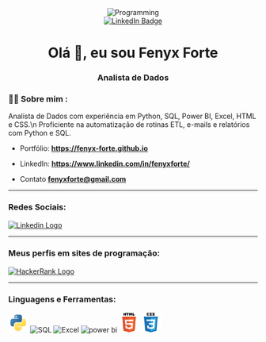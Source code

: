 <div id="header" align="center">
  <img src="https://img.freepik.com/free-vector/flat-gamer-room-illustration_23-2148955229.jpg?w=1060&t=st=1706465023~exp=1706465623~hmac=e73a79b4b6c4de43400e5123f144e6cae98ba6c209713bdc5b6c804d2ad8e677" alt="Programming" width="300"/>
  <div id="badges">
    <a href="https://www.linkedin.com/in/fenyxforte/">
      <img src="https://img.shields.io/badge/LinkedIn-blue?style=for-the-badge&logo=linkedin&logoColor=white" alt="LinkedIn Badge"/>
    </a>
  </div>
</div>


<h1 align="center">Olá 👋, eu sou Fenyx Forte</h1>
<h3 align="center">Analista de Dados</h3>


### :man_technologist: Sobre mim :
Analista de Dados com experiência em Python, SQL, Power BI, Excel, HTML e CSS.\n
Proficiente na automatização de rotinas ETL, e-mails e relatórios com Python e SQL. 

- Portfólio: **https://fenyx-forte.github.io**

- LinkedIn: **https://www.linkedin.com/in/fenyxforte/**

- Contato **fenyxforte@gmail.com**

---
<h3 align="left">Redes Sociais:</h3>
<p align="left">
  <a href="https://linkedin.com/in/fenyxforte/" target="blank">
    <img align="center" 
      src="https://img.freepik.com/free-photo/3d-realistic-isolated-isometric-linkedin-icon_125540-2040.jpg?size=626&ext=jpg&ga=GA1.1.103088713.1706464842&semt=ais" 
      alt="Linkedin Logo" height="30" width="40"
    />
  </a>
</p>

---
<h3 align="left">Meus perfis em sites de programação:</h3>
<p align="left">
  <a href="https://www.hackerrank.com/fenyx_studies" target="blank"><img align="center" 
      src="https://raw.githubusercontent.com/rahuldkjain/github-profile-readme-generator/master/src/images/icons/Social/hackerrank.svg"
      alt="HackerRank Logo" height="30" width="40" />
  </a>
</p>

---
<h3 align="left">Linguagens e Ferramentas:</h3>
<p align="left"> 
  <img src="https://raw.githubusercontent.com/devicons/devicon/master/icons/python/python-original.svg" title="Python"alt="Python" width="40" height="40"/> 
  <img src="https://cdn-icons-png.freepik.com/256/4492/4492311.png?ga=GA1.1.103088713.1706464842&semt=ais" tile="SQL" alt="SQL" width="40" height="40"/> 
  <img src="https://cdn-icons-png.freepik.com/256/732/732220.png?ga=GA1.1.103088713.1706464842&semt=ais" title="Excel" alt="Excel" width="40" height="40"/> 
  <img src="https://cdn-icons-png.freepik.com/256/6713/6713054.png?ga=GA1.1.103088713.1706464842&semt=ais" title="Power BI" alt="power bi" width="40" height="40"/>
  <img src="https://raw.githubusercontent.com/devicons/devicon/master/icons/html5/html5-original-wordmark.svg" title="HTML" alt="html5" width="40" height="40"/> 
  <img src="https://raw.githubusercontent.com/devicons/devicon/master/icons/css3/css3-original-wordmark.svg" title="CSS" alt="css3" width="40" height="40"/> 
</p>
